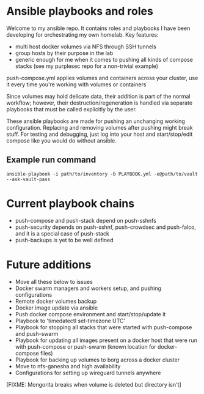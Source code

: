 # Ansible playbooks and roles
Welcome to my ansible repo. It contains roles and playbooks I have been developing for orchestrating my own homelab.
Key features:
 - multi host docker volumes via NFS through SSH tunnels
 - group hosts by their purpose in the lab
 - generic enough for me when it comes to pushing all kinds of compose stacks (see my purplesec repo for a non-trivial example)

push-compose.yml applies volumes and containers across your cluster, use it every time you're working with volumes or containers

Since volumes may hold delicate data, their addition is part of the normal workflow; however, their destruction/regeneration is handled via separate playbooks that must be called explicitly by the user.

These ansible playbooks are made for pushing an unchanging working configuration. Replacing and removing volumes after pushing might break stuff.
For testing and debugging, just log into your host and start/stop/edit compose like you would do without ansible.

## Example run command
```
ansible-playbook -i path/to/inventory -b PLAYBOOK.yml -e@path/to/vault --ask-vault-pass
```

# Current playbook chains
 - push-compose and push-stack depend on push-sshnfs
 - push-security depends on push-sshnf, push-crowdsec and push-falco, and it is a special case of push-stack
 - push-backups is yet to be well defined

# Future additions
- Move all these below to issues
- Docker swarm managers and workers setup, and pushing configurations
- Remote docker volumes backup
- Docker image update via ansible
- Push docker compose environment and start/stop/update it
- Playbook to 'timedatectl set-timezone UTC'
- Playbook for stopping all stacks that were started with push-compose and push-swarm
- Playbook for updating all images present on a docker host that were run with push-compose or push-swarm (known location for docker-compose files)
- Playbook for backing up volumes to borg across a docker cluster
- Move to nfs-ganesha and high availability
- Configurations for setting up wireguard tunnels anywhere

[FIXME: Mongorita breaks when volume is deleted but directory isn't]
